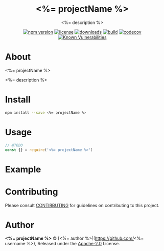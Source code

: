 <p align="center"><h1 align="center">
  <%= projectName %>
</h1>

<p align="center">
  <%= description %>
</p>

<p align="center">
  <a href="https://www.npmjs.org/package/<%= projectName %>"><img src="https://badgen.net/npm/v/<%= projectName %>"alt="npm version"/></a>
  <a href="https://www.npmjs.org/package/<%= projectName %>"><img src="https://badgen.net/npm/license/<%= projectName %>"alt="license"/></a>
  <a href="https://www.npmjs.org/package/<%= projectName %>"><img src="https://badgen.net/npm/dt/<%= projectName %>"alt="downloads"/></a>
  <a href="https://travis-ci.org/<%= username %>/<%= projectName %>"><img src="https://badgen.net/travis/<%= username %>/<%= projectName %>" alt="build"/></a>
  <a href="https://codecov.io/gh/<%= username %>/<%= projectName %>"><img src="https://badgen.net/codecov/c/github/<%= username %>/<%= projectName %>" alt="codecov"/></a>
  <a href="https://snyk.io/test/github/<%= username %>/<%= projectName %>"><img src="https://snyk.io/test/github/<%= username %>/<%= projectName %>/badge.svg" alt="Known Vulnerabilities"/></a>
</p>

# About

<%= projectName %>

<%= description %>

# Install

```bash
npm install --save <%= projectName %>
```

# Usage

```js
// @TODO
const {} = require('<%= projectName %>')
```

# Example

<!-- TODO -->

# Contributing

Please consult [CONTIRBUTING](./CONTRIBUTING.md) for guidelines on contributing to this project.

# Author

**<%= projectName %>** © [<%= author %>](https://github.com/<%= username %>), Released under the [Apache-2.0](./LICENSE) License.<br>
